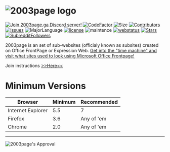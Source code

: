 # ![2003page logo](http://2003page.ga/misc/promotionalmaterial/PromoLogo.png)
<a href="https://discord.gg/krawxAz"><img src="https://discordapp.com/api/guilds/669674979389865984/embed.png" alt="Join 2003page.ga Discord server!"/></a> [![CodeFactor](https://www.codefactor.io/repository/github/2003tech/2003page.ga/badge)](https://www.codefactor.io/repository/github/2003tech/2003page.ga) ![Size](https://img.shields.io/github/repo-size/2003tech/2003page.ga) [![Contributors](https://img.shields.io/github/contributors/2003tech/2003page.ga)](https://github.com/2003tech/2003page.ga/graphs/contributors) [![issues](https://img.shields.io/github/issues-raw/2003tech/2003page.ga)](https://github.com/2003tech/2003page.ga/issues) ![MajorLanguage](https://img.shields.io/github/languages/top/2003tech/2003page.ga) [![license](https://img.shields.io/github/license/2003tech/2003page.ga)](https://github.com/2003tech/2003page.ga/blob/master/LICENSE) ![maintence](https://img.shields.io/maintenance/yes/2020) [![webstatus](https://img.shields.io/website?down_color=red&down_message=nope%2C%20it%27s%20offline%2C%20keep%20in%20mind%20the%20servers%20may%20be%20down%20or%20we%20are%20changing%20domains.&up_color=green&up_message=yep%2C%20it%27s%20online&url=http://2003page.ga/)](http://2003page.ga) [![Stars](https://img.shields.io/github/stars/2003tech/2003page.ga)](https://github.com/2003tech/2003page.ga/stargazers) [![SubredditFollowers](https://img.shields.io/reddit/subreddit-subscribers/2003page)](https://www.reddit.com/r/2003page/)



2003page is an set of sub-websites (officialy known as subsites) created on Office FrontPage or Expression Web. [Get into the "time machine" and visit what sites used to look using Microsoft Office Frontpage!](http://2003page.ga) 


Join instructions  [>>Here<<](CONTRIBUTING.md) <br>

# Minimum Versions
| Browser           | Minimum     | Recommended |
|-------------------|-------------|-------------|
| Internet Explorer | 5.5         | 7           |
| Firefox           | 3.6         | Any of 'em  |
| Chrome            | 2.0         | Any of 'em  

----
![2003page's Approval](http://2003page.ga/misc/promotionalmaterial/sealofapproval.png)
